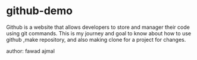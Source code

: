 # github-demo
Github is a website that allows developers to store and manager their code using git commands. This is my journey and goal to know about how to use github ,make repository, and also making clone for a project for changes. 

author: fawad ajmal
